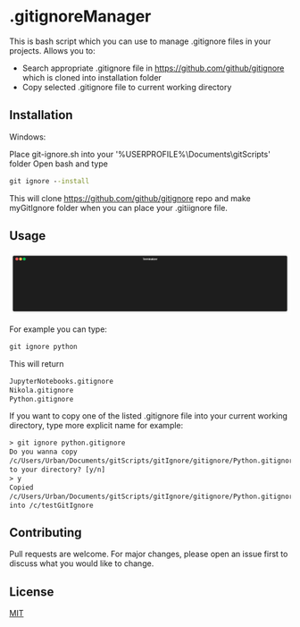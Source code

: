 # .gitignoreManager

This is bash script which you can use to manage .gitignore files in your projects.
Allows you to:  
* Search appropriate .gitignore file in https://github.com/github/gitignore which is cloned into installation folder
* Copy selected .gitignore file to current working directory

## Installation

Windows:

Place git-ignore.sh into your '%USERPROFILE%\Documents\gitScripts' folder
Open bash and type

```cmd
git ignore --install 
```
This will clone https://github.com/github/gitignore repo and make myGitIgnore folder when you can place your .gitiignore file.

## Usage

![](terminal.gif)

For example you can type:

```cmd
git ignore python
```
This will return 
```
JupyterNotebooks.gitignore
Nikola.gitignore
Python.gitignore
```
If you want to copy one of the listed .gitignore file into your current working directory, type more explicit name for example:
```shell
> git ignore python.gitignore
Do you wanna copy /c/Users/Urban/Documents/gitScripts/gitIgnore/gitignore/Python.gitignore to your directory? [y/n]
> y
Copied /c/Users/Urban/Documents/gitScripts/gitIgnore/gitignore/Python.gitignore into /c/testGitIgnore

```

## Contributing
Pull requests are welcome. For major changes, please open an issue first to discuss what you would like to change.


## License
[MIT](https://choosealicense.com/licenses/mit/)